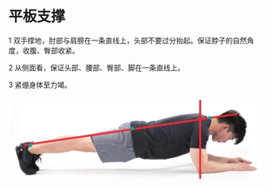 # 平板支撑

1 双手撑地，肘部与肩膀在一条直线上，头部不要过分抬起。保证脖子的自然角度，收腹、臀部收紧。

2 从侧面看，保证头部、腰部、臀部、脚在一条直线上。

3 紧绷身体至力竭。

![](Pasted%20image%2020230625211509.png)